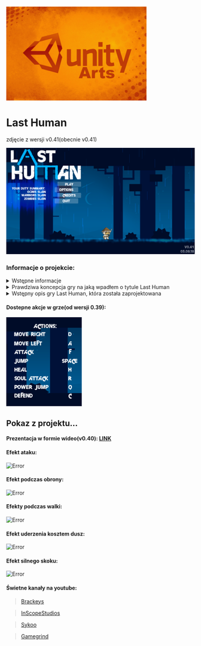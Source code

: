 ![Error](https://github.com/trolit/LastHuman/blob/master/images/title.jpg)

#          Last Human  			#
zdjęcie z wersji v0.41(obecnie v0.41)

![Error](https://github.com/trolit/LastHuman/blob/master/images/mainmenu.png)

### Informacje o projekcie: ###
<details><summary>Wstępne informacje</summary>
<p>
Data założenia repozytorium: 11.07.18r.(pomysł powstał wcześniej)

Projekt wykonany w: Unity-2018.1.3f1(64-bit)

Język programowania: C#

Platforma: PC

Waga zbudowanego/skompilowango projektu: ~1GB

Waga projektu z repozytorium(rozpakowany): ~246MB

Waga projektu z repozytorium(spakowany): ~233MB

Gra wykorzystuje "assety", które udało mi się znaleźć. Niekoniecznie wszystkie mi przypadają do gustu 
ale lepszych nie było... :(

Do zrealizowania pomysłu korzystałem z pomocy osób, które zostały wymienione poniżej
</p>
</details>

<details><summary>Prawdziwa koncepcja gry na jaką wpadłem o tytule Last Human</summary>
<p>
LAST HUMAN - "Ostatni człowiek" - bohater, którym sterujemy jest odziany w czarny płaszcz, kapelusz i ma do dyspozycji tylko
krótki  nóż. Na początku jak i na końcu każdego poziomu bohater przedstawia nam swoje wspomnienia jak wyglądał świat przed biologiczną katastrofą.
Musi pokonywać kolejne poziomy aby znaleźć miejsce w którym się schroni i w którym będą zapasy żywności aby przetrwać. Nie jest to proste. 
Po drodze napotyka szereg utrudnień w postaci zniszczonych budynków, hord nieumarłych, a nawet bandytów - tak. Ktoś powie, że przecież tytuł brzmi
ostatni człowiek to jak to tak, inni ludzie??? Ano tak, ten tytuł ma na celu wprowadzić właśnie takie pozory, zauważmy, że słowo "humanity" oznacza
człowieczeństwo. Nasz tytuł zatem może oznaczać "ostatni człowiek" ale ostatni w sensie, że zachowuje prawidłowe okazywanie uczuć,zachowanie itd..
w przeciwieństwie do bandytów, którzy połączyli się w grupki i nie mają żadnych skrupułów aby zabijać ludzi niepochodzących z grupy - nic już na
nich nie robi wrażenia - zależy im tylko na przetrwaniu. Bohater po tułaczce, na ostatnim poziomie trafia do sklepu z bronią - przez przypadek zwraca
na siebie uwagę hordy nieumarłych, szybko się barykaduje jednak wie, że wkrótce się tu przedrą. W sklepie został tylko jeden pistolet. Sprawdził magazynek,
jedna kula. Nie chciał cierpieć. Zastrzelił się, ewentualnie można decyzję oddać graczowi - czy zastrzelić się, czy walczyć i zrobić dwa zakończenia.
Motyw gry jest mroczny, całość gry w ciemnych barwach, <<smutna muzyka>>, gra świateł w budynkach.. Z racji, że moje rysowanie jest kiepskie to takiego 
bohatera niestety nie stworze...
</p>
</details>

<details><summary>Wstępny opis gry Last Human, która została zaprojektowana</summary>
<p>
Last Human to gra platformowa na silniku Unity w której wcielamy się w postać samuraja. Zadaniem naszego bohatera jest "uwolnienie" nieumarłych, trolli i pozostałych
kreatur od ich dusz. Bohater po zabiciu wrogów może zabierać ich dusze dzięki, którym może się wyleczyć i przetrwać trudne momenty, albo może poświęcić
dwie dusze aby wykonać potężny atak. Mechanika działania bohatera opiera się w głównej mierze na "pasku energii". Dzięki energii bohater może atakować, wykonywać
wysoki skok, potężny atak, bronić się. W czasie walki, wykonywania ataków bohater wolniej odzyskuje kondycję.  
</p>
</details>
 

#### Dostepne akcje w grze(od wersji 0.39): ####
![Error](https://github.com/trolit/LastHuman/blob/master/images/actions_v0.39.PNG)

## Pokaz z projektu... ##

#### Prezentacja w formie wideo(v0.40): [LINK](https://youtu.be/aM6dEtEPYnU) ####

#### Efekt ataku: ####
![Error](https://github.com/trolit/LastHuman/blob/master/images/slashEffect.gif)


#### Efekt podczas obrony: ####
![Error](https://github.com/trolit/LastHuman/blob/master/images/defendEffect.gif)


#### Efekty podczas walki: ####
![Error](https://github.com/trolit/LastHuman/blob/master/images/fightEffects.gif)


#### Efekt uderzenia kosztem dusz: ####
![Error](https://github.com/trolit/LastHuman/blob/master/images/soulFireEffect.gif)


#### Efekt silnego skoku: ####
![Error](https://github.com/trolit/LastHuman/blob/master/images/powerjumpEffect.gif)



#### Świetne kanały na youtube: ####

> [Brackeys](https://www.youtube.com/user/Brackeys/videos)

> [InScopeStudios](https://www.youtube.com/user/KnnthRA/videos)

> [Sykoo](https://www.youtube.com/user/SykooTV/videos)

> [Gamegrind](https://www.youtube.com/user/AwfulMedia/videos)
